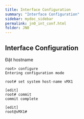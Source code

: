 ```yaml
---
title: Interface Configuration
summary: "Interface Configuration"
sidebar: mydoc_sidebar
permalink: jn0_int_conf.html
folder: JN0
---
```


## Interface Configuration

Đặt hostname
```
root> configure
Entering configuration mode

root# set system host-name vMX1

[edit]
root# commit
commit complete

[edit]
root@vMX1#
```
